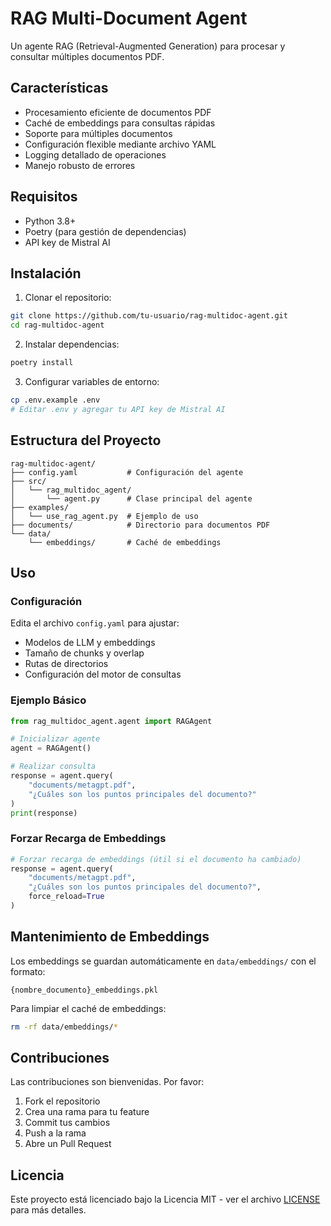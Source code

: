 # RAG Multi-Document Agent

Un agente RAG (Retrieval-Augmented Generation) para procesar y consultar múltiples documentos PDF.

## Características

- Procesamiento eficiente de documentos PDF
- Caché de embeddings para consultas rápidas
- Soporte para múltiples documentos
- Configuración flexible mediante archivo YAML
- Logging detallado de operaciones
- Manejo robusto de errores

## Requisitos

- Python 3.8+
- Poetry (para gestión de dependencias)
- API key de Mistral AI

## Instalación

1. Clonar el repositorio:
```bash
git clone https://github.com/tu-usuario/rag-multidoc-agent.git
cd rag-multidoc-agent
```

2. Instalar dependencias:
```bash
poetry install
```

3. Configurar variables de entorno:
```bash
cp .env.example .env
# Editar .env y agregar tu API key de Mistral AI
```

## Estructura del Proyecto

```
rag-multidoc-agent/
├── config.yaml           # Configuración del agente
├── src/
│   └── rag_multidoc_agent/
│       └── agent.py      # Clase principal del agente
├── examples/
│   └── use_rag_agent.py  # Ejemplo de uso
├── documents/            # Directorio para documentos PDF
└── data/
    └── embeddings/       # Caché de embeddings
```

## Uso

### Configuración

Edita el archivo `config.yaml` para ajustar:
- Modelos de LLM y embeddings
- Tamaño de chunks y overlap
- Rutas de directorios
- Configuración del motor de consultas

### Ejemplo Básico

```python
from rag_multidoc_agent.agent import RAGAgent

# Inicializar agente
agent = RAGAgent()

# Realizar consulta
response = agent.query(
    "documents/metagpt.pdf",
    "¿Cuáles son los puntos principales del documento?"
)
print(response)
```

### Forzar Recarga de Embeddings

```python
# Forzar recarga de embeddings (útil si el documento ha cambiado)
response = agent.query(
    "documents/metagpt.pdf",
    "¿Cuáles son los puntos principales del documento?",
    force_reload=True
)
```

## Mantenimiento de Embeddings

Los embeddings se guardan automáticamente en `data/embeddings/` con el formato:
```
{nombre_documento}_embeddings.pkl
```

Para limpiar el caché de embeddings:
```bash
rm -rf data/embeddings/*
```

## Contribuciones

Las contribuciones son bienvenidas. Por favor:
1. Fork el repositorio
2. Crea una rama para tu feature
3. Commit tus cambios
4. Push a la rama
5. Abre un Pull Request

## Licencia

Este proyecto está licenciado bajo la Licencia MIT - ver el archivo [LICENSE](LICENSE) para más detalles.

